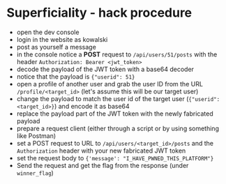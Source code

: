 # Superficiality - hack procedure

- open the dev console
- login in the website as kowalski
- post as yourself a message
- in the console notice a **POST** request to `/api/users/51/posts` with the
  header `Authorization: Bearer <jwt_token>`
- decode the payload of the JWT token with a base64 decoder
- notice that the payload is `{"userid": 51}`
- open a profile of another user and grab the user ID from the URL
  `/profile/<target_id>` (let's assume this will be our target user)
- change the payload to match the user id of the target user
  (`{"userid": <target_id>}`) and encode it as base64
- replace the payload part of the JWT token with the newly fabricated payload
- prepare a request client (either through a script or by using something like
  Postman)
- set a POST request to URL to `/api/users/<target_id>/posts` and the
  `Authorization` header with your new fabricated JWT token
- set the request body to `{'message': "I_HAVE_PWNED_THIS_PLATFORM"}`
- Send the request and get the flag from the response (under `winner_flag`)
